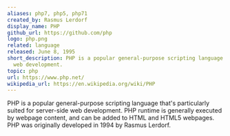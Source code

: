 ```yaml
---
aliases: php7, php5, php71
created_by: Rasmus Lerdorf
display_name: PHP
github_url: https://github.com/php
logo: php.png
related: language
released: June 8, 1995
short_description: PHP is a popular general-purpose scripting language that works particularly well for server-side
  web development.
topic: php
url: https://www.php.net/
wikipedia_url: https://en.wikipedia.org/wiki/PHP
---
```

PHP is a popular general-purpose scripting language that's particularly suited for server-side web development. PHP runtime is generally executed by webpage content, and can be added to HTML and HTML5 webpages. PHP was originally developed in 1994 by Rasmus Lerdorf.
